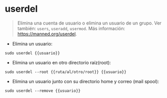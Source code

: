 # userdel

> Elimina una cuenta de usuario o elimina un usuario de un grupo.
> Ver también: `users`, `useradd`, `usermod`.
> Más información: <https://manned.org/userdel>.

- Elimina un usuario:

`sudo userdel {{usuario}}`

- Elimina un usuario en otro directorio raíz(root):

`sudo userdel --root {{ruta/al/otro/root}} {{usuario}}`

- Elimina un usuario junto con su directorio home y correo (mail spool):

`sudo userdel --remove {{usuario}}`
